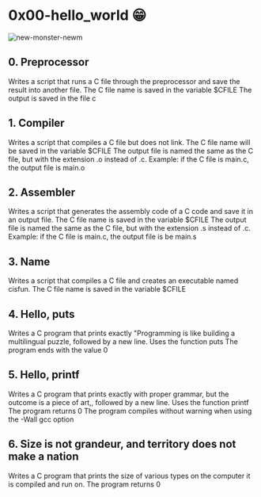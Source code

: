 # 0x00-hello_world :grin:
![new-monster-newm](https://user-images.githubusercontent.com/99085566/223238571-5445f3cc-b8d5-4f53-bfaa-163fa1b75c37.gif)

## 0. Preprocessor
Writes a script that runs a C file through the preprocessor and save the result into another file.
The C file name is saved in the variable $CFILE
The output is saved in the file c
## 1. Compiler
Writes a script that compiles a C file but does not link.
The C file name will be saved in the variable $CFILE
The output file  is named the same as the C file, but with the extension .o instead of .c.
Example: if the C file is main.c, the output file is main.o
## 2. Assembler
Writes a script that generates the assembly code of a C code and save it in an output file.
The C file name is saved in the variable $CFILE
The output file is named the same as the C file, but with the extension .s instead of .c.
Example: if the C file is main.c, the output file is be main.s
## 3. Name
Writes a script that compiles a C file and creates an executable named cisfun.
The C file name is saved in the variable $CFILE
## 4. Hello, puts
Writes a C program that prints exactly "Programming is like building a multilingual puzzle, followed by a new line.
Uses the function puts
The program ends with the value 0
## 5. Hello, printf
Writes a C program that prints exactly with proper grammar, but the outcome is a piece of art,, followed by a new line.
Uses the function printf
The program returns 0
The program compiles without warning when using the -Wall gcc option
## 6. Size is not grandeur, and territory does not make a nation
Writes a C program that prints the size of various types on the computer it is compiled and run on.
The program returns 0

